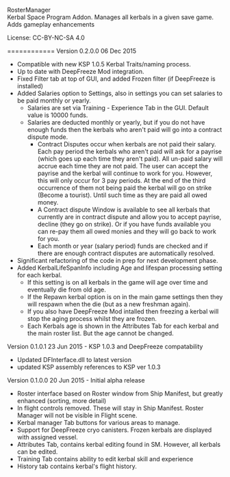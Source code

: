 RosterManager  
Kerbal Space Program Addon.  Manages all kerbals in a given save game.  Adds gameplay enhancements

License:  CC-BY-NC-SA 4.0

============
Version 0.2.0.0 06 Dec 2015 
 - Compatible with new KSP 1.0.5 Kerbal Traits/naming process.
 - Up to date with DeepFreeze Mod integration.
 - Fixed Filter tab at top of GUI, and added Frozen filter (if DeepFreeze is installed)
 - Added Salaries option to Settings, also in settings you can set salaries to be paid monthly or yearly.
   - Salaries are set via Training - Experience Tab in the GUI. Default value is 10000 funds.
   - Salaries are deducted monthly or yearly, but if you do not have enough funds then the kerbals who aren't paid will go into a contract dispute mode.
     - Contract Disputes occur when kerbals are not paid their salary. Each pay period the kerbals who aren't paid will ask for a payrise (which goes up each time they aren't paid).
       All un-paid salary will accrue each time they are not paid.
       The user can accept the payrise and the kerbal will continue to work for you. However, this will only occur for 3 pay periods. At the end of the third occurrence of them not
	   being paid the kerbal will go on strike (Become a tourist). Until such time as they are paid all owed money.
	 - A Contract dispute Window is available to see all kerbals that currently are in contract dispute and allow you to accept payrise, decline (they go on strike). Or if you have
	   funds available you can re-pay them all owed monies and they will go back to work for you.
	 - Each month or year (salary period) funds are checked and if there are enough contract disputes are automatically resolved. 
 - Significant refactoring of the code in prep for next development phase.
 - Added KerbalLifeSpanInfo including Age and lifespan processing setting for each kerbal. 
   - If this setting is on all kerbals in the game will age over time and eventually die from old age.
   - If the Repawn kerbal option is on in the main game settings then they will respawn when the die (but as a new freshman again).
   - If you also have DeepFreeze Mod intalled then freezing a kerbal will stop the aging process whilst they are frozen.
   - Each Kerbals age is shown in the Attributes Tab for each kerbal and the main roster list. But the age cannot be changed. 
   
Version 0.1.0.1 23 Jun 2015 - KSP 1.0.3 and DeepFreeze compatability
 - Updated DFInterface.dll to latest version
 - updated KSP assembly references to KSP ver 1.0.3

Version 0.1.0.0 20 Jun 2015 - Initial alpha release
 - Roster interface based on Roster window from Ship Manifest, but greatly enhanced (sorting, more detail)
 - In flight controls removed. These will stay in Ship Manifest.  Roster Manager will not be visible in Flight scene.
 - Kerbal manager Tab buttons for various areas to manage.
 - Support for DeepFreeze cryo canisters.  Frozen kerbals are displayed with assigned vessel. 
 - Attributes Tab, contains kerbal editing found in SM.  However, all kerbals can be edited.
 - Training Tab contains ability to edit kerbal skill and experience
 - History tab contains kerbal's flight history.



